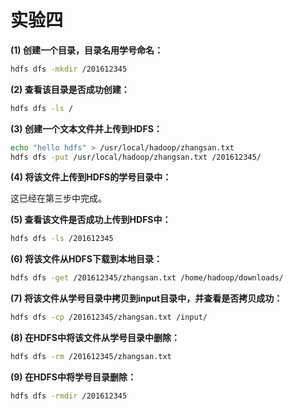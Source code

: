# 实验四

**(1) 创建一个目录，目录名用学号命名：**

```bash
hdfs dfs -mkdir /201612345
```

**(2) 查看该目录是否成功创建：**

```bash
hdfs dfs -ls /
```

**(3) 创建一个文本文件并上传到HDFS：**

```bash
echo "hello hdfs" > /usr/local/hadoop/zhangsan.txt
hdfs dfs -put /usr/local/hadoop/zhangsan.txt /201612345/
```

**(4) 将该文件上传到HDFS的学号目录中：**

这已经在第三步中完成。

**(5) 查看该文件是否成功上传到HDFS中：**

```bash
hdfs dfs -ls /201612345
```

**(6) 将该文件从HDFS下载到本地目录：**

```bash
hdfs dfs -get /201612345/zhangsan.txt /home/hadoop/downloads/
```

**(7) 将该文件从学号目录中拷贝到input目录中，并查看是否拷贝成功：**

```bash
hdfs dfs -cp /201612345/zhangsan.txt /input/
```

**(8) 在HDFS中将该文件从学号目录中删除：**

```bash
hdfs dfs -rm /201612345/zhangsan.txt
```

**(9) 在HDFS中将学号目录删除：**

```bash
hdfs dfs -rmdir /201612345
```